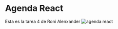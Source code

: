 # Agenda React

Esta es la tarea 4 de Roni Alenxander
![agenda react](https://user-images.githubusercontent.com/61532316/179647243-dc18c75d-943e-4126-8653-96c752c7cb0c.png)
